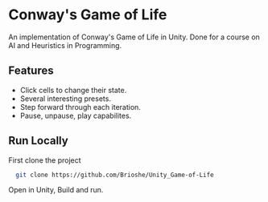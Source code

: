 
# Conway's Game of Life 

An implementation of Conway's Game of Life in Unity. Done for a course on AI and Heuristics in Programming.




## Features

- Click cells to change their state.
- Several interesting presets.
- Step forward through each iteration.
- Pause, unpause, play capabilites.




## Run Locally

First clone the project

```bash
  git clone https://github.com/Brioshe/Unity_Game-of-Life
```

Open in Unity, Build and run.

